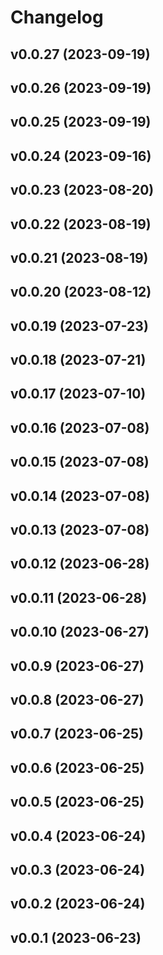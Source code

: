 # Changelog

<!--next-version-placeholder-->

## v0.0.27 (2023-09-19)



## v0.0.26 (2023-09-19)



## v0.0.25 (2023-09-19)



## v0.0.24 (2023-09-16)



## v0.0.23 (2023-08-20)



## v0.0.22 (2023-08-19)



## v0.0.21 (2023-08-19)



## v0.0.20 (2023-08-12)



## v0.0.19 (2023-07-23)



## v0.0.18 (2023-07-21)



## v0.0.17 (2023-07-10)



## v0.0.16 (2023-07-08)



## v0.0.15 (2023-07-08)



## v0.0.14 (2023-07-08)



## v0.0.13 (2023-07-08)



## v0.0.12 (2023-06-28)



## v0.0.11 (2023-06-28)



## v0.0.10 (2023-06-27)



## v0.0.9 (2023-06-27)



## v0.0.8 (2023-06-27)



## v0.0.7 (2023-06-25)



## v0.0.6 (2023-06-25)



## v0.0.5 (2023-06-25)



## v0.0.4 (2023-06-24)



## v0.0.3 (2023-06-24)



## v0.0.2 (2023-06-24)



## v0.0.1 (2023-06-23)


